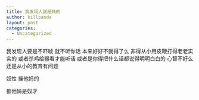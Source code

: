 ```yaml
---
title: 我发现人就是贱的
author: killpanda
layout: post
categories:
  - Uncategorized
---
```

我发现人要是不吓唬 就不听你话 本来好好不就得了么 非得从小用皮鞭打得老老实实的 或者杀鸡给猴看才能听话 或者是你得把什么话都说得明明白白的 心智不好么 还是从小的教育有问题

奴性 操他妈的

都他妈是奴才
